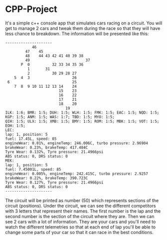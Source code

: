 # CPP-Project

It's a simple c++ console app that simulates cars racing on a circuit. You will get to manage 2 cars and tweak them during the race so that they will have less chance to breakdown. The information will be presented like this:

```
---------------------
            46
         47    45
         48    44 43 42 41 40 39 38
         49                         37
       P  0          32 33 34 35 36
          1       31
          2          30 29 28 27
    5  4  3                   26
 6                            25
    7  8  9 10 11 12 13 14    24
                        15    23
                        16    22
                        17    21
                        18    20
                           19
ILK: 1:6; BMR: 1:5; DUH: 1:5; WLH: 1:5; FMK: 1:5; EAC: 1:5; NQD: 1:5; KGP: 1:5; ANM: 1:5; WAS: 1:7; TBD: 1:5; MYO: 1:5;
QIH: 1:5; ULX: 1:5; XMB: 1:5; BMY: 1:5; ROM: 1:5; MBK: 1:5; VOT: 1:5; EOH: 1:5;
LEC:
lap: 1, position: 5
fuel: 17.45L, speed: 85
engineWear: 0.01%, engineTemp: 246.006C, turbo pressure: 2.96904
brakeWear: 0.23%, brakeTemp: 417.484C
Tyre Wear: 0.132%, Tyre pressure: 21.4966psi
ABS status: 0, DRS status: 0
MEK:
lap: 1, position: 5
fuel: 7.45001L, speed: 85
engineWear: 0.005%, engineTemp: 242.415C, turbo pressure: 2.9257
brakeWear: 0.22%, brakeTemp: 390.723C
Tyre Wear: 0.127%, Tyre pressure: 21.4966psi
ABS status: 0, DRS status: 0
---------------------
```
The circuit will be printed as number (50) which represents sections of the circuit (positions). Under the circuit, we can see the different competitors with 3 letters that represent their names. The first number is the lap and the second number is the section of the circuit where they are. Then we can see 2 cars with a lot of information. They are your cars and you'll need to watch the different telemetries so that at each end of lap you'll be able to change some parts of your car so that it can race in the best conditions.
